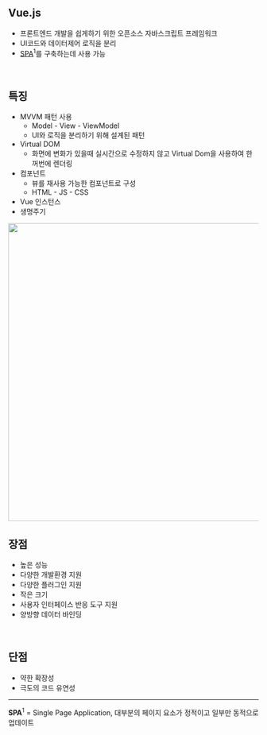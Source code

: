 <!-- --- --><!-- title: 개요 --><!-- updated: 2023-02-03 06:40:18Z --><!-- created: 2023-02-03 06:16:40Z --><!-- latitude: 37.56653500 --><!-- longitude: 126.97796920 --><!-- altitude: 0.0000 --><!-- --- -->## Vue.js- 프론트엔드 개발을 쉽게하기 위한 오픈소스 자바스크립트 프레임워크- UI코드와 데이터제어 로직을 분리- <ins>SPA</ins><sup>1</sup>를 구축하는데 사용 가능<br>## 특징- MVVM 패턴 사용	- Model - View - ViewModel	- UI와 로직을 분리하기 위해 설계된 패턴- Virtual DOM	- 화면에 변화가 있을때 실시간으로 수정하지 않고 Virtual Dom을 사용하여 한꺼번에 렌더링- 컴포넌트	- 뷰를 재사용 가능한 컴포넌트로 구성	- HTML - JS - CSS- Vue 인스턴스- 생명주기<img src="/joplinRes/_resources/1deb3c85f309b89d8cfdc200b3e1a030.png" width="600"/><br>## 장점- 높은 성능- 다양한 개발환경 지원- 다양한 플러그인 지원- 작은 크기- 사용자 인터페이스 반응 도구 지원- 양방향 데이터 바인딩<br>## 단점- 약한 확장성- 극도의 코드 유연성---**SPA**<sup>1</sup> = Single Page Application, 대부분의 페이지 요소가 정적이고 일부만 동적으로 업데이트